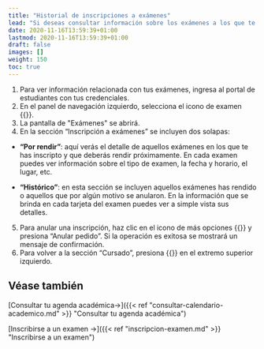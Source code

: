 ```yaml
---
title: "Historial de inscripciones a exámenes"
lead: "Si deseas consultar información sobre los exámenes a los que te has inscripto, los que has rendido o los que fueron anulado, puedes seguir las instrucciones de este documento."
date: 2020-11-16T13:59:39+01:00
lastmod: 2020-11-16T13:59:39+01:00
draft: false
images: []
weight: 150
toc: true
---
```


1. Para ver información relacionada con tus exámenes, ingresa al portal de estudiantes con tus credenciales.
1. En el panel de navegación izquierdo, selecciona el icono de examen {{<inline-icon image="exam icon.png" alt="exam icon">}}.
1. La pantalla de "Exámenes" se abrirá. 
1. En la sección “Inscripción a exámenes” se incluyen dos solapas:
</b>

- **“Por rendir”**: aquí verás el detalle de aquellos exámenes en los que te has inscripto y que deberás rendir próximamente. En cada examen puedes ver información sobre el tipo de examen, la fecha y horario, el lugar, etc.
</b>

- **“Histórico”**: en esta sección se incluyen aquellos exámenes has rendido o aquellos que por algún motivo se anularon. En la información que se brinda en cada tarjeta del examen puedes ver a simple vista sus detalles.
</b>

5. Para anular una inscripción, haz clic en el icono de más opciones {{<inline-icon image="more actions V.png" alt="more actions icon">}} y presiona “Anular pedido”. Si la operación es exitosa se mostrará un mensaje de confirmación.
6. Para volver a la sección “Cursado”, presiona {{<inline-icon image="navigate before.png" alt="navigate icon">}} en el extremo superior izquierdo.

## Véase también 

[Consultar tu agenda académica→]({{< ref "consultar-calendario-academico.md" >}} "Consultar tu agenda académica")
<br>

[Inscribirse a un examen →]({{< ref "inscripcion-examen.md" >}} "Inscribirse a un examen")